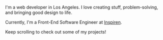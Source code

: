 I'm a web developer in Los Angeles. I love creating stuff, problem-solving, and bringing good design to life.

Currently, I'm a Front-End Software Engineer at [Inspiren](https://inspiren.com).

Keep scrolling to check out some of my projects!
